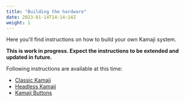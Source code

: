 ```yaml
---
title: "Building the hardware"
date: 2023-01-14T14:14:14Z
weight: 1
---
```


Here you'll find instructions on how to build your own Kamaji system.

__This is work in progress. Expect the instructions to be extended and updated in future.__

Following instructions are available at this time:
 * [Classic Kamaji](classic)
 * [Headless Kamaji](headless)
 * [Kamaji Buttons](buttons)
